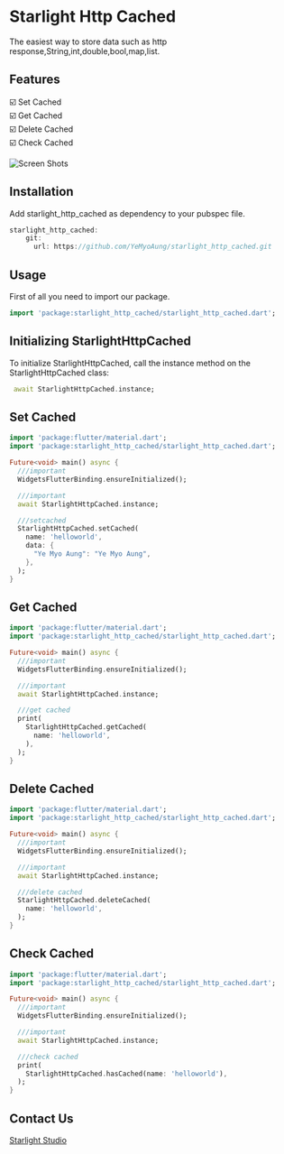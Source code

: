 <!-- 
This README describes the package. If you publish this package to pub.dev,
this README's contents appear on the landing page for your package.

For information about how to write a good package README, see the guide for
[writing package pages](https://dart.dev/guides/libraries/writing-package-pages). 

For general information about developing packages, see the Dart guide for
[creating packages](https://dart.dev/guides/libraries/create-library-packages)
and the Flutter guide for
[developing packages and plugins](https://flutter.dev/developing-packages). 
-->

# Starlight Http Cached

The easiest way to store data such as http response,String,int,double,bool,map,list.

## Features

☑️ Set Cached <br>
☑️ Get Cached <br>
☑️ Delete Cached <br>
☑️ Check Cached <br>

![Screen Shots](https://user-images.githubusercontent.com/26484667/143765253-94609c5d-a1a6-49ed-a6ca-bbc4a226d281.png)

## Installation

Add starlight_http_cached as dependency to your pubspec file.

```dart
starlight_http_cached: 
    git:
      url: https://github.com/YeMyoAung/starlight_http_cached.git
```

## Usage

First of all you need to import our package.

```dart
import 'package:starlight_http_cached/starlight_http_cached.dart';
```

## Initializing StarlightHttpCached

To initialize StarlightHttpCached, call the instance method on the StarlightHttpCached class:

```dart
 await StarlightHttpCached.instance;
```

## Set Cached


```dart
import 'package:flutter/material.dart';
import 'package:starlight_http_cached/starlight_http_cached.dart';

Future<void> main() async {
  ///important
  WidgetsFlutterBinding.ensureInitialized();

  ///important
  await StarlightHttpCached.instance;

  ///setcached
  StarlightHttpCached.setCached(
    name: 'helloworld',
    data: {
      "Ye Myo Aung": "Ye Myo Aung",
    },
  );
}

```

## Get Cached

```dart
import 'package:flutter/material.dart';
import 'package:starlight_http_cached/starlight_http_cached.dart';

Future<void> main() async {
  ///important
  WidgetsFlutterBinding.ensureInitialized();

  ///important
  await StarlightHttpCached.instance;

  ///get cached
  print(
    StarlightHttpCached.getCached(
      name: 'helloworld',
    ),
  );
}

```

## Delete Cached

```dart
import 'package:flutter/material.dart';
import 'package:starlight_http_cached/starlight_http_cached.dart';

Future<void> main() async {
  ///important
  WidgetsFlutterBinding.ensureInitialized();

  ///important
  await StarlightHttpCached.instance;

  ///delete cached
  StarlightHttpCached.deleteCached(
    name: 'helloworld',
  );
}

```

## Check Cached

```dart
import 'package:flutter/material.dart';
import 'package:starlight_http_cached/starlight_http_cached.dart';

Future<void> main() async {
  ///important
  WidgetsFlutterBinding.ensureInitialized();

  ///important
  await StarlightHttpCached.instance;

  ///check cached
  print(
    StarlightHttpCached.hasCached(name: 'helloworld'),
  );
}

```

## Contact Us

[Starlight Studio](https://www.facebook.com/starlightstudio.of/)
